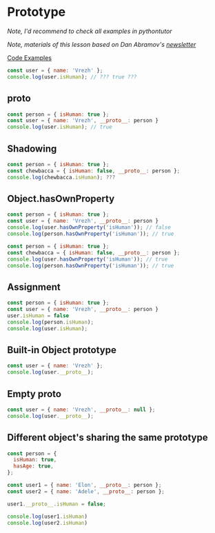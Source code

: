 # Prototype

_Note, I'd recommend to check all examples in pythontutor_

_Note, materials of this lesson based on Dan Abramov's [newsletter](https://justjavascript.com/)_ 

[Code Examples](https://repl.it/@vrezhhovanisyan/6lessonprototype#index.js)

```javascript
const user = { name: 'Vrezh' };
console.log(user.isHuman); // ??? true ???
```

## __proto__

```javascript
const person = { isHuman: true };
const user = { name: 'Vrezh', __proto__: person }
console.log(user.isHuman); // true
```

## Shadowing

```javascript
const person = { isHuman: true };
const chewbacca = { isHuman: false, __proto__: person };
console.log(chewbacca.isHuman); ???
```

## Object.hasOwnProperty

```javascript
const person = { isHuman: true };
const user = { name: 'Vrezh', __proto__: person }
console.log(user.hasOwnProperty('isHuman')); // false
console.log(person.hasOwnProperty('isHuman')); // true
```

```javascript
const person = { isHuman: true };
const chewbacca = { isHuman: false, __proto__: person };
console.log(user.hasOwnProperty('isHuman')); // true
console.log(person.hasOwnProperty('isHuman')); // true
```

## Assignment

```javascript
const person = { isHuman: true };
const user = { name: 'Vrezh', __proto__: person }
user.isHuman = false
console.log(person.isHuman);
console.log(user.isHuman);
```

## Built-in Object prototype


```javascript
const user = { name: 'Vrezh' };
console.log(user.__proto__);
```

## Empty __proto__

```javascript
const user = { name: 'Vrezh', __proto__: null };
console.log(user.__proto__);
```


## Different object's sharing the same prototype

```javascript
const person = {
  isHuman: true,
  hasAge: true,
};

const user1 = { name: 'Elon', __proto__: person };
const user2 = { name: 'Adele', __proto__: person };

user1.__proto__.isHuman = false;

console.log(user1.isHuman)
console.log(user2.isHuman)
```
